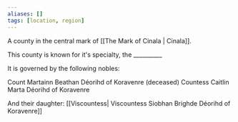 ```yaml
---
aliases: []
tags: [location, region]
---
```


A county in the central mark of [[The Mark of Cinala | Cinala]]. 

This county is known for it's specialty, the __________

It is governed by the following nobles:

Count Martainn Beathan Déorihd of Koravenre (deceased)
Countess Caitlin Marta Déorihd of Koravenre

And their daughter:
[[Viscountess| Viscountess Siobhan Brighde Déorihd of Koravenre]]